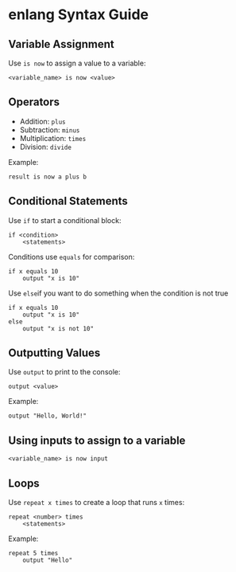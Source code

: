 # enlang Syntax Guide

## Variable Assignment

Use `is now` to assign a value to a variable:

```enlang
<variable_name> is now <value>
```

## Operators

- Addition: `plus`
- Subtraction: `minus`
- Multiplication: `times`
- Division: `divide`

Example:

```enlang
result is now a plus b
```

## Conditional Statements

Use `if` to start a conditional block:

```enlang
if <condition>
    <statements>
```

Conditions use `equals` for comparison:

```enlang
if x equals 10
    output "x is 10"
```

Use `else`if you want to do something when the condition is not true

```enlang
if x equals 10
    output "x is 10"
else
    output "x is not 10"
```

## Outputting Values

Use `output` to print to the console:

```enlang
output <value>
```

Example:

```enlang
output "Hello, World!"
```

## Using inputs to assign to a variable

```enlang
<variable_name> is now input
```

## Loops

Use `repeat x times` to create a loop that runs `x` times:

```enlang
repeat <number> times
    <statements>
```

Example:

```enlang
repeat 5 times
    output "Hello"
```
